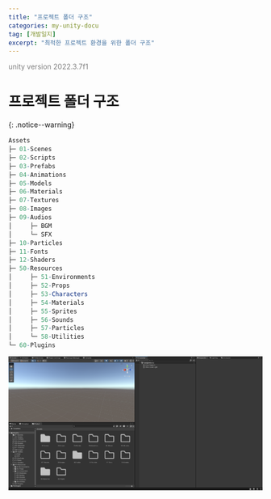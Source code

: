 ```yaml
---
title: "프로젝트 폴더 구조"
categories: my-unity-docu
tag: [개발일지]
excerpt: "최적한 프로젝트 환경을 위한 폴더 구조"
---
```


<span style="color:gray">unity version 2022.3.7f1</span>

# 프로젝트 폴더 구조
{: .notice--warning}

```mathematica
Assets
├─ 01-Scenes
├─ 02-Scripts
├─ 03-Prefabs
├─ 04-Animations
├─ 05-Models
├─ 06-Materials
├─ 07-Textures
├─ 08-Images
├─ 09-Audios
│     ├─ BGM
│     └─ SFX
├─ 10-Particles
├─ 11-Fonts
├─ 12-Shaders
├─ 50-Resources
│     ├─ 51-Environments
│     ├─ 52-Props
│     ├─ 53-Characters
│     ├─ 54-Materials
│     ├─ 55-Sprites
│     ├─ 56-Sounds
│     ├─ 57-Particles
│     └─ 58-Utilities
└─ 60-Plugins
```

<img src="/img/my-unity-docu/project-folder-structure.png"/>